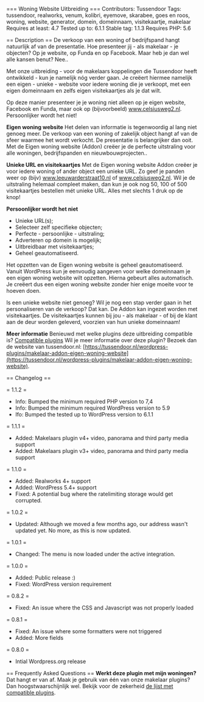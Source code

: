 === Woning Website Uitbreiding ===
Contributors: Tussendoor
Tags: tussendoor, realworks, venum, kolibri, eyemove, skarabee, goes en roos, woning, website, generator, domein, domeinnaam, visitekaartje, makelaar
Requires at least: 4.7
Tested up to: 6.1.1
Stable tag: 1.1.3
Requires PHP: 5.6

== Description ==
De verkoop van een woning of bedrijfspand hangt natuurlijk af van de presentatie. Hoe presenteer jij - als makelaar - je objecten? Op je website, op Funda en op Facebook. Maar heb je dan wel alle kansen benut? Nee..

Met onze uitbreiding - voor de makelaars koppelingen die Tussendoor heeft ontwikkeld - kun je namelijk nóg verder gaan. Je creëert hiermee namelijk een eigen - unieke - website voor iedere woning die je verkoopt, met een eigen domeinnaam en zelfs eigen visitekaartjes als je dat wilt.

Op deze manier presenteer je je woning niet alleen op je eigen website, Facebook en Funda, maar ook op (bijvoorbeeld) www.celsiusweg2.nl. Persoonlijker wordt het niet!

__Eigen woning website__
Het delen van informatie is tegenwoordig al lang niet genoeg meer. De verkoop van een woning of zakelijk object hangt af van de sfeer waarmee het wordt verkocht. De presentatie is belangrijker dan ooit. Met de Eigen woning website (Addon) creëer je de perfecte uitstraling voor alle woningen, bedrijfspanden en nieuwbouwprojecten..

__Unieke URL en visitekaartjes__
Met de Eigen woning website Addon creëer je voor iedere woning of ander object een unieke URL. Zo geef je panden weer op (bijv) www.leeuwarderstraat10.nl of www.celsiusweg2.nl. Wil je de uitstraling helemaal compleet maken, dan kun je ook nog 50, 100 of 500 visitekaartjes bestellen mét unieke URL. Alles met slechts 1 druk op de knop!

__Persoonlijker wordt het niet__
- Unieke URL(s);
- Selecteer zelf specifieke objecten;
- Perfecte - persoonlijke - uitstraling;
- Adverteren op domein is mogelijk;
- Uitbreidbaar met visitekaartjes;
- Geheel geautomatiseerd.

Het opzetten van de Eigen woning website is geheel geautomatiseerd. Vanuit WordPress kun je eenvoudig aangeven voor welke domeinnaam je een eigen woning website wilt opzetten. Hierna gebeurt alles automatisch. Je creëert dus een eigen woning website zonder hier enige moeite voor te hoeven doen.

Is een unieke website niet genoeg? Wil je nog een stap verder gaan in het personaliseren van de verkoop? Dat kan. De Addon kan ingezet worden met visitekaartjes. De visitekaartjes kunnen bij jou - als makelaar - of bij de klant aan de deur worden geleverd, voorzien van hun unieke domeinnaam!

__Meer informatie__
Benieuwd met welke plugins deze uitbreiding compatible is? [Compatible plugins](https://tussendoor.nl/wordpress-makelaar-koppeling)
Wil je meer informatie over deze plugin? Bezoek dan de website van tussendoor.nl: [https://tussendoor.nl/wordpress-plugins/makelaar-addon-eigen-woning-website](https://tussendoor.nl/wordpress-plugins/makelaar-addon-eigen-woning-website).


== Changelog ==

= 1.1.2 =
* Info: Bumped the minimum required PHP version to 7,4
* Info: Bumped the minimum required WordPress version to 5.9
* Ifo: Bumped the tested up to WordPress version to 6.1.1

= 1.1.1 =
* Added: Makelaars plugin v4+ video, panorama and third party media support
* Added: Makelaars plugin v3+ video, panorama and third party media support

= 1.1.0 =
* Added: Realworks 4+ support
* Added: WordPress 5.4+ support
* Fixed: A potential bug where the ratelimiting storage would get corrupted.

= 1.0.2 =
* Updated: Although we moved a few months ago, our address wasn't updated yet. No more, as this is now updated.

= 1.0.1 =
* Changed: The menu is now loaded under the active integration.

= 1.0.0 =
* Added: Public release :)
* Fixed: WordPress version requirement

= 0.8.2 =
* Fixed: An issue where the CSS and Javascript was not properly loaded

= 0.8.1 =
* Fixed: An issue where some formatters were not triggered
* Added: More fields

= 0.8.0 =
* Intial Wordpress.org release

== Frequently Asked Questions ==
__Werkt deze plugin met mijn woningen?__
Dat hangt er van af. Maak je gebruik van één van onze makelaar plugins? Dan hoogstwaarschijnlijk wel. Bekijk voor de zekerheid [de lijst met compatible plugins](https://tussendoor.nl/wordpress-makelaar-koppeling).
